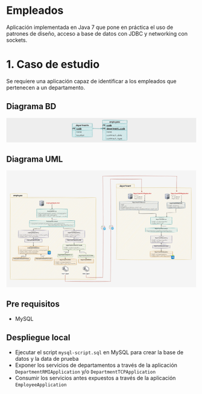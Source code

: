 # Empleados
Aplicación implementada en Java 7 que pone en práctica el uso de patrones de diseño, acceso a base 
de datos con JDBC y networking con sockets.

# 1. Caso de estudio
Se requiere una aplicación capaz de identificar a los empleados que pertenecen a un departamento.

## Diagrama BD
![Texto alternativo](./documentation/diagram-database.jpg)

## Diagrama UML
![Texto alternativo](./documentation/diagram-uml.jpg)

## Pre requisitos
- MySQL

## Despliegue local
- Ejecutar el script `mysql-script.sql` en MySQL para crear la base de datos y la data de prueba
- Exponer los servicios de departamentos a través de la aplicación `DepartmentRMIApplication` y/o `DepartmentTCPApplication`
- Consumir los servicios antes expuestos a través de la aplicación `EmployeeApplication`

